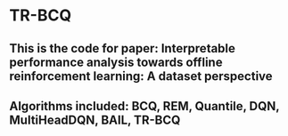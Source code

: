 # TR-BCQ

## This is the code for paper: Interpretable performance analysis towards offline reinforcement learning: A dataset perspective

## Algorithms included: BCQ, REM, Quantile, DQN, MultiHeadDQN, BAIL, TR-BCQ
